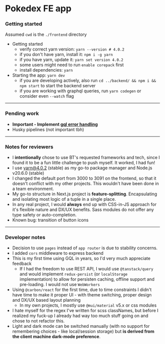 # Pokedex FE app

### Getting started

Assumed `cwd` is the `./frontend` directory

- Getting started
  - verify correct yarn version: `yarn --version # 4.0.2`
  - if you don't have yarn, install it: `npm i -g yarn`
  - if you have yarn, update it: `yarn set version 4.0.2`
  - some users might need to run `enable corepack` first
  - install dependencies: `yarn`
- Starting the app: `yarn dev`
  - if you are developing actively, also run `cd ../backend/ && npm i && npm start` to start the backend server
  - if you are working with graphql queries, run `yarn codegen` or consider even `--watch` flag

---

### Pending work

- **Important - Implement [gql error handling](https://www.apollographql.com/docs/apollo-server/data/errors/)**
- Husky pipelines (not important tbh)

---

### Notes for reviewers

- I **intentionally** chose to use BT's requested frameworks and tech, since I found it to be a fun little challenge to push myself. It worked, I had fun!
- I use yarn@4.0.2 (stable) as my go-to package manager and Node.js v20.6.0 (stable)
- I changed the default port from 3000 to 3091 on the frontend, so that it doesn't conflict with my other projects. This wouldn't have been done in a team environment.
- My go-to structure in Next.js project is **feature-splitting**. Encapsulating and isolating most logic of a tuple in a single place.
- In any real project, I would **always** end up with CSS-in-JS approach for it's flexible nature and DX/UX benefits. Sass modules do not offer any type safety or auto-completion.
- Known bug: transition of button icons

---

### Developer notes

- Decision to use `pages` instead of `app router` is due to stability concerns.
- I added `cors` middleware to express backend
- This is my first time using GQL in years, so I'd very much appreciate feedback
  - If I had the freedom to use REST API, I would use `@tanstack/query` and would implement `redux-persist` (or `localStorage` implementation) to allow for persisten caching, offline support and pre-loading. I would not use `WebWorkers`
- Using `@carbon/react` for the first time, due to time constraints I didn't have time to make it proper UI - with theme switching, proper design and DX/UX based layout planning
  - In my own projects, I mostly use `@mui/material` v5.x or css modules
- I hate myself for the regex I've written for scss classNames, but before I realized my fuck-up I already had way too much stuff going on and chose to not refactor this.
- Light and dark mode can be switched manually (with no support for remembering choices - like local/session storage) but **is derived from the client machine dark-mode preference**.
